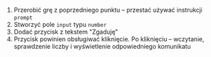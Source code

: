 1. Przerobić grę z poprzedniego punktu – przestać używać instrukcji `prompt`
1. Stworzyć pole `input` typu `number`
1. Dodać przycisk z tekstem "Zgaduję"
1. Przycisk powinien obsługiwać kliknięcie. Po kliknięciu – wczytanie, sprawdzenie liczby i wyświetlenie odpowiedniego komunikatu
